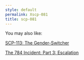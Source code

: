 ```yaml
---
style: default
permalink: Xscp-081
title: scp-081
---
```

You may also like:

[SCP-113: The Gender-Switcher](http://scp-wiki.net/scp-113)

[The 784 Incident: Part 3: Escalation](http://scp-wiki.net/784incident3)

